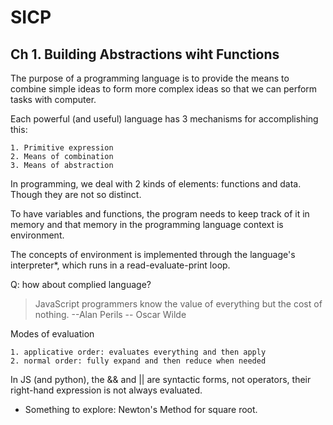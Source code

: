 # SICP

## Ch 1.  Building Abstractions wiht Functions

The purpose of a programming language is to provide the means to combine simple ideas to form more complex ideas so that we can perform tasks with computer.

Each powerful (and useful) language has 3 mechanisms for accomplishing this:

    1. Primitive expression
    2. Means of combination
    3. Means of abstraction

In programming, we deal with 2 kinds of elements: functions and data. Though they are not so distinct.

To have variables and functions, the program needs to keep track of it in memory and that memory in the programming language context is environment.

The concepts of environment is implemented through the language's interpreter*, which runs in a read-evaluate-print loop.

Q: how about complied language?

> JavaScript programmers know the value of everything but the cost of nothing. --Alan Perils -- Oscar Wilde

Modes of evaluation

    1. applicative order: evaluates everything and then apply
    2. normal order: fully expand and then reduce when needed

In JS (and python), the && and || are syntactic forms, not operators, their right-hand expression is not always evaluated.

* Something to explore: Newton's Method for square root.
